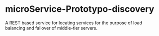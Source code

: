 # microService-Prototypo-discovery
A REST based service for locating services for the purpose of load balancing and failover of middle-tier servers.
